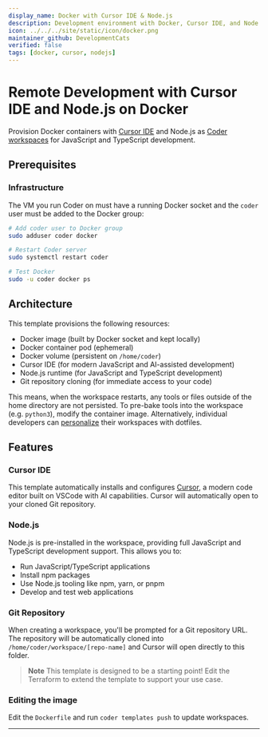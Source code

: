```yaml
---
display_name: Docker with Cursor IDE & Node.js
description: Development environment with Docker, Cursor IDE, and Node.js for JavaScript/TypeScript projects
icon: ../../../site/static/icon/docker.png
maintainer_github: DevelopmentCats
verified: false
tags: [docker, cursor, nodejs]
---
```


# Remote Development with Cursor IDE and Node.js on Docker

Provision Docker containers with [Cursor IDE](https://cursor.sh/) and Node.js as [Coder workspaces](https://coder.com/docs/workspaces) for JavaScript and TypeScript development.

## Prerequisites

### Infrastructure

The VM you run Coder on must have a running Docker socket and the `coder` user must be added to the Docker group:

```sh
# Add coder user to Docker group
sudo adduser coder docker

# Restart Coder server
sudo systemctl restart coder

# Test Docker
sudo -u coder docker ps
```

## Architecture

This template provisions the following resources:

- Docker image (built by Docker socket and kept locally)
- Docker container pod (ephemeral)
- Docker volume (persistent on `/home/coder`)
- Cursor IDE (for modern JavaScript and AI-assisted development)
- Node.js runtime (for JavaScript and TypeScript development)
- Git repository cloning (for immediate access to your code)

This means, when the workspace restarts, any tools or files outside of the home directory are not persisted. To pre-bake tools into the workspace (e.g. `python3`), modify the container image. Alternatively, individual developers can [personalize](https://coder.com/docs/dotfiles) their workspaces with dotfiles.

## Features

### Cursor IDE

This template automatically installs and configures [Cursor](https://cursor.sh/), a modern code editor built on VSCode with AI capabilities. Cursor will automatically open to your cloned Git repository.

### Node.js

Node.js is pre-installed in the workspace, providing full JavaScript and TypeScript development support. This allows you to:
- Run JavaScript/TypeScript applications
- Install npm packages
- Use Node.js tooling like npm, yarn, or pnpm
- Develop and test web applications

### Git Repository

When creating a workspace, you'll be prompted for a Git repository URL. The repository will be automatically cloned into `/home/coder/workspace/[repo-name]` and Cursor will open directly to this folder.

> **Note**
> This template is designed to be a starting point! Edit the Terraform to extend the template to support your use case.

### Editing the image

Edit the `Dockerfile` and run `coder templates push` to update workspaces.

---
